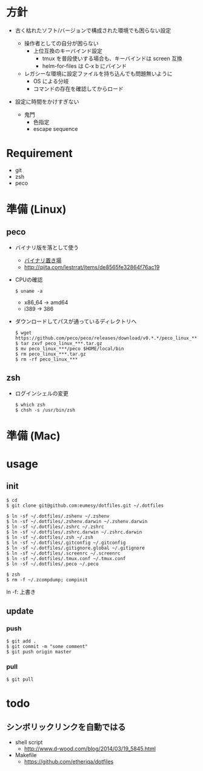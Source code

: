 # 方針
- 古く枯れたソフト/バージョンで構成された環境でも困らない設定
  - 操作者としての自分が困らない
    - 上位互換のキーバインド設定
   	  - tmux を普段使いする場合も、キーバインドは screen 互換
   	  - helm-for-files は C-x b にバインド
  - レガシーな環境に設定ファイルを持ち込んでも問題無いように
    - OS による分岐
	- コマンドの存在を確認してからロード

- 設定に時間をかけすぎない
  - 鬼門
    - 色指定
    - escape sequence

# Requirement
- git
- zsh
- peco

# 準備 (Linux)
## peco
- バイナリ版を落として使う
    - [バイナリ置き場](https://github.com/peco/peco/releases)
	- http://qiita.com/lestrrat/items/de8565fe32864f76ac19

- CPUの確認
    ```shell
    $ uname -a
    ```
	
    - x86_64 -> amd64
    - i389 -> 386
	
- ダウンロードしてパスが通っているディレクトリへ
    ```shell
    $ wget https://github.com/peco/peco/releases/download/v0.*.*/peco_linux_***.tar.gz
    $ tar zxvf peco_linux_***.tar.gz
    $ mv peco_linux_***/peco $HOME/local/bin
    $ rm peco_linux_***.tar.gz
    $ rm -rf peco_linux_***
    ```

## zsh
- ログインシェルの変更
    ```shell
	$ which zsh
	$ chsh -s /usr/bin/zsh
	```

# 準備 (Mac)

# usage
## init
```shell
$ cd
$ git clone git@github.com:eumesy/dotfiles.git ~/.dotfiles

$ ln -sf ~/.dotfiles/.zshenv ~/.zshenv
$ ln -sf ~/.dotfiles/.zshenv.darwin ~/.zshenv.darwin
$ ln -sf ~/.dotfiles/.zshrc ~/.zshrc
$ ln -sf ~/.dotfiles/.zshrc.darwin ~/.zshrc.darwin
$ ln -sf ~/.dotfiles/.zsh ~/.zsh
$ ln -sf ~/.dotfiles/.gitconfig ~/.gitconfig
$ ln -sf ~/.dotfiles/.gitignore.global ~/.gitignore
$ ln -sf ~/.dotfiles/.screenrc ~/.screenrc
$ ln -sf ~/.dotfiles/.tmux.conf ~/.tmux.conf
$ ln -sf ~/.dotfiles/.peco ~/.peco

$ zsh
$ rm -f ~/.zcompdump; compinit
```
ln -f: 上書き

## update
### push
```shell
$ git add .
$ git commit -m "some comment"
$ git push origin master
```

### pull
```shell
$ git pull
```

# todo
## シンボリックリンクを自動ではる
- shell script
  - http://www.d-wood.com/blog/2014/03/19_5845.html
- Makefile
  - https://github.com/etheriqa/dotfiles
